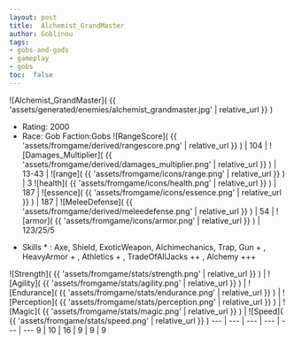 ```yaml
---
layout: post
title:  Alchemist_GrandMaster
author: Goblinou
tags:
- gobs-and-gods
- gameplay
- gobs
toc:  false
---
```


![Alchemist_GrandMaster]( {{ 'assets/generated/enemies/alchemist_grandmaster.jpg' | relative_url }} )
- Rating: 2000
- Race: Gob  Faction:Gobs
![RangeScore]( {{ 'assets/fromgame/derived/rangescore.png' | relative_url }} ) | 104 | ![Damages_Multiplier]( {{ 'assets/fromgame/derived/damages_multiplier.png' | relative_url }} ) | 13-43 | ![range]( {{ 'assets/fromgame/icons/range.png' | relative_url }} ) | 3
![health]( {{ 'assets/fromgame/icons/health.png' | relative_url }} ) | 187 | ![essence]( {{ 'assets/fromgame/icons/essence.png' | relative_url }} ) | 187 | ![MeleeDefense]( {{ 'assets/fromgame/derived/meleedefense.png' | relative_url }} ) | 54 | ![armor]( {{ 'assets/fromgame/icons/armor.png' | relative_url }} ) | 123/25/5
* Skills * : Axe, Shield, ExoticWeapon, Alchimechanics, Trap, Gun + , HeavyArmor + , Athletics + , TradeOfAllJacks ++ , Alchemy +++ 

![Strength]( {{ 'assets/fromgame/stats/strength.png' | relative_url }} ) | ![Agility]( {{ 'assets/fromgame/stats/agility.png' | relative_url }} ) | ![Endurance]( {{ 'assets/fromgame/stats/endurance.png' | relative_url }} ) | ![Perception]( {{ 'assets/fromgame/stats/perception.png' | relative_url }} ) | ![Magic]( {{ 'assets/fromgame/stats/magic.png' | relative_url }} ) | ![Speed]( {{ 'assets/fromgame/stats/speed.png' | relative_url }} )
--- | --- | --- | --- | --- | ---
9 | 10 | 16 | 9 | 9 | 9
